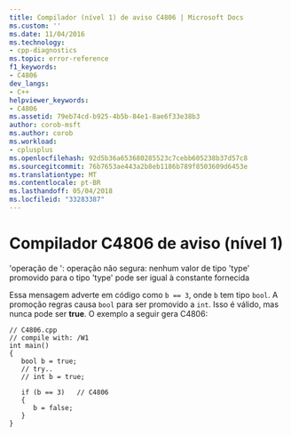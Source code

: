 ```yaml
---
title: Compilador (nível 1) de aviso C4806 | Microsoft Docs
ms.custom: ''
ms.date: 11/04/2016
ms.technology:
- cpp-diagnostics
ms.topic: error-reference
f1_keywords:
- C4806
dev_langs:
- C++
helpviewer_keywords:
- C4806
ms.assetid: 79eb74cd-b925-4b5b-84e1-8ae6f33e38b3
author: corob-msft
ms.author: corob
ms.workload:
- cplusplus
ms.openlocfilehash: 92d5b36a653680285523c7cebb605238b37d57c8
ms.sourcegitcommit: 76b7653ae443a2b8eb1186b789f8503609d6453e
ms.translationtype: MT
ms.contentlocale: pt-BR
ms.lasthandoff: 05/04/2018
ms.locfileid: "33283387"
---
```

# <a name="compiler-warning-level-1-c4806"></a>Compilador C4806 de aviso (nível 1)
'operação de ': operação não segura: nenhum valor de tipo 'type' promovido para o tipo 'type' pode ser igual à constante fornecida  
  
 Essa mensagem adverte em código como `b == 3`, onde `b` tem tipo `bool`. A promoção regras causa `bool` para ser promovido a `int`. Isso é válido, mas nunca pode ser **true**. O exemplo a seguir gera C4806:  
  
```  
// C4806.cpp  
// compile with: /W1  
int main()  
{  
   bool b = true;  
   // try..  
   // int b = true;  
  
   if (b == 3)   // C4806  
   {  
      b = false;  
   }  
}  
```